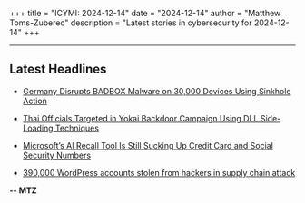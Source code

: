 +++
title = "ICYMI: 2024-12-14"
date = "2024-12-14"
author = "Matthew Toms-Zuberec"
description = "Latest stories in cybersecurity for 2024-12-14"
+++

---------------------------------------------------------------------------
## Latest Headlines
- [Germany Disrupts BADBOX Malware on 30,000 Devices Using Sinkhole Action](https://thehackernews.com/2024/12/germany-disrupts-badbox-malware-on.html)

- [Thai Officials Targeted in Yokai Backdoor Campaign Using DLL Side-Loading Techniques](https://thehackernews.com/2024/12/thai-officials-targeted-in-yokai.html)

- [Microsoft’s AI Recall Tool Is Still Sucking Up Credit Card and Social Security Numbers](https://www.wired.com/story/microsoft-recall-credit-card-social-security-numbers/)

- [390,000 WordPress accounts stolen from hackers in supply chain attack](https://www.bleepingcomputer.com/news/security/390-000-wordpress-accounts-stolen-from-hackers-in-supply-chain-attack/)

**-- MTZ**